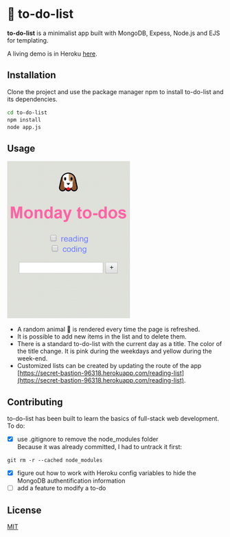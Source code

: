 # 📝 to-do-list

**to-do-list** is a minimalist app built with MongoDB, Expess, Node.js and EJS for templating.

A living demo is in Heroku [here](https://secret-bastion-96318.herokuapp.com/).

## Installation

Clone the project and use the package manager npm to install to-do-list and its dependencies.

```bash
cd to-do-list
npm install
node app.js
```

## Usage

![Demo](demo.gif)  
* A random animal 🦄 is rendered every time the page is refreshed.
* It is possible to add new items in the list and to delete them.
* There is a standard to-do-list with the current day as a title. The color of the title change. It is pink during the weekdays and yellow during the week-end.
* Customized lists can be created by updating the route of the app [https://secret-bastion-96318.herokuapp.com/reading-list](https://secret-bastion-96318.herokuapp.com/reading-list).

## Contributing
to-do-list has been built to learn the basics of full-stack web development.  
To do:
- [x] use .gitignore to remove the node_modules folder  
Because it was already committed, I had to untrack it first:
```git
git rm -r --cached node_modules
```
- [x] figure out how to work with Heroku config variables to hide the MongoDB authentification information
- [ ] add a feature to modify a to-do

## License
[MIT](https://choosealicense.com/licenses/mit/)